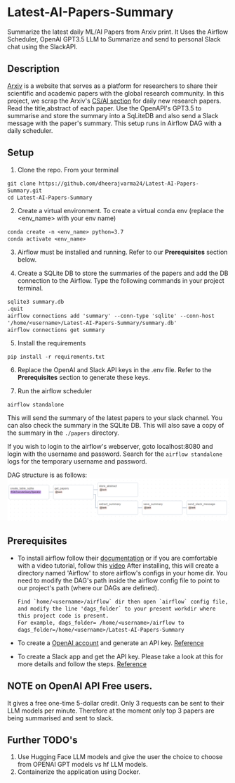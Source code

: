 # Latest-AI-Papers-Summary
Summarize the latest daily ML/AI Papers from Arxiv print. It Uses the Airflow Scheduler, OpenAI GPT3.5 LLM to Summarize and send to personal Slack chat using the SlackAPI.

## Description
[Arxiv](https://arxiv.org/) is a website that serves as a platform for researchers to share their scientific and academic papers with the global research community. In this project, we scrap the Arxiv's [CS/AI section](https://arxiv.org/list/cs.AI/new) for daily new research papers. Read the title,abstract of each paper. Use the OpenAPI's GPT3.5 to summarise and store the summary into a SqLiteDB and also send a Slack message with the paper's summary. This setup runs in Airflow DAG with a daily scheduler.

## Setup
1. Clone the repo. From your terminal
~~~    
git clone https://github.com/dheerajvarma24/Latest-AI-Papers-Summary.git
cd Latest-AI-Papers-Summary
~~~

2. Create a virtual environment. To create a virtual conda env (replace the <env_name> with your env name)
~~~
conda create -n <env_name> python=3.7
conda activate <env_name>
~~~

3. Airflow must be installed and running. Refer to our **Prerequisites** section below.

4. Create a SQLite DB to store the summaries of the papers and add the DB connection to the Airflow.
Type the following commands in your project terminal.
~~~
sqlite3 summary.db
.quit
airflow connections add 'summary' --conn-type 'sqlite' --conn-host '/home/<username>/Latest-AI-Papers-Summary/summary.db'
airflow connections get summary
~~~

5. Install the requirements
~~~
pip install -r requirements.txt
~~~

6. Replace the OpenAI and Slack API keys in the .env file. Refer to the **Prerequisites** section to generate these keys.

7. Run the airflow scheduler
~~~
airflow standalone
~~~

This will send the summary of the latest papers to your slack channel. You can also check the summary in the SQLite DB. This will also save a copy of the summary in the `./papers` directory.

If you wish to login to the airflow's webserver, goto localhost:8080 and login with the username and password. Search for the `airflow standalone` logs for the temporary username and password.

DAG structure is as follows:
![DAG](./papers/DAG-workflow.png)



## Prerequisites

* To install airflow follow their [documentation](https://airflow.apache.org/docs/apache-airflow/stable/start.html) or if you are comfortable with a video tutorial, follow this [video](https://youtu.be/s-r2gEr7YW4?si=Q4maK_j38RO9vwSQ&t=104)
  After installing, this will create a directory named 'Airflow' to store airflow's configs in your home dir. You need to modify the DAG's path inside the airflow config file to point to our project's path (where our DAGs are defined).
  ```
  Find `home/<username>/airflow` dir then open `airflow` config file, and modify the line 'dags_folder` to your present workdir where this project code is present.
  For example, dags_folder= /home/<username>/airflow to dags_folder=/home/<username>/Latest-AI-Papers-Summary
  ```

* To create a [OpenAI account](https://openai.com/) and generate an API key. [Reference](https://www.youtube.com/watch?v=nafDyRsVnXU&ab_channel=TutorialsHub )
  
* To create a Slack app and get the API key. Please take a look at this for more details and follow the steps. [Reference](https://codeflex.co/send-message-to-slack-with-python/)


## NOTE on OpenAI API Free users.
It gives a free one-time 5-dollar credit.
Only 3 requests can be sent to their LLM models per minute. Therefore at the moment only top 3 papers are being summarised and sent to slack.

## Further TODO's
1. Use Hugging Face LLM models and give the user the choice to choose from OPENAI GPT models vs hf LLM models.
2. Containerize the application using Docker.